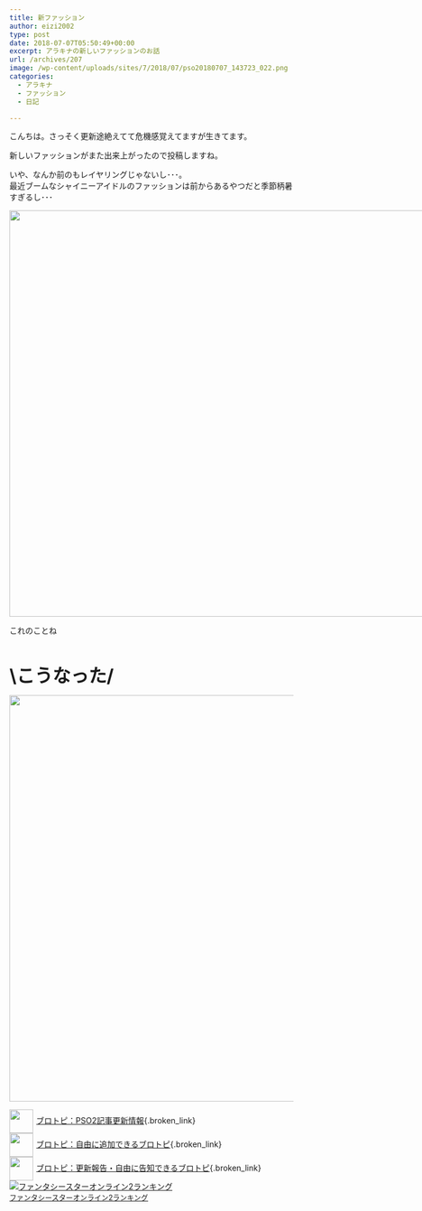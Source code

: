 ```yaml
---
title: 新ファッション
author: eizi2002
type: post
date: 2018-07-07T05:50:49+00:00
excerpt: アラキナの新しいファッションのお話
url: /archives/207
image: /wp-content/uploads/sites/7/2018/07/pso20180707_143723_022.png
categories:
  - アラキナ
  - ファッション
  - 日記

---
```

こんちは。さっそく更新途絶えてて危機感覚えてますが生きてます。

新しいファッションがまた出来上がったので投稿しますね。

いや、なんか前のもレイヤリングじゃないし･･･。  
最近ブームなシャイニーアイドルのファッションは前からあるやつだと季節柄暑すぎるし･･･

<div id="attachment_256" style="width: 1290px" class="wp-caption alignnone">
  <a href="http://inubousaki-ikkai.kir.jp/eizi2002/pso/wp-content/uploads/sites/7/2018/07/pso20180625_220411_000.png" rel="lightbox[207]"><img aria-describedby="caption-attachment-256" loading="lazy" class="wp-image-256 size-full" src="http://inubousaki-ikkai.kir.jp/eizi2002/pso/wp-content/uploads/sites/7/2018/07/pso20180625_220411_000.png" alt="" width="1280" height="720" srcset="http://inubousaki-ikkai.kir.jp/eizi2002/pso/wp-content/uploads/sites/7/2018/07/pso20180625_220411_000.png 1280w, http://inubousaki-ikkai.kir.jp/eizi2002/pso/wp-content/uploads/sites/7/2018/07/pso20180625_220411_000-300x169.png 300w, http://inubousaki-ikkai.kir.jp/eizi2002/pso/wp-content/uploads/sites/7/2018/07/pso20180625_220411_000-768x432.png 768w, http://inubousaki-ikkai.kir.jp/eizi2002/pso/wp-content/uploads/sites/7/2018/07/pso20180625_220411_000-1024x576.png 1024w" sizes="(max-width: 1280px) 100vw, 1280px" /></a>
  
  <p id="caption-attachment-256" class="wp-caption-text">
    これのことね
  </p>
</div>

&nbsp;

<span style="font-size: 24pt;"><strong>\こうなった/</strong></span>

<a href="http://inubousaki-ikkai.kir.jp/eizi2002/pso/wp-content/uploads/sites/7/2018/07/pso20180707_143723_022.png" rel="lightbox[207]"><img loading="lazy" class="alignnone size-full wp-image-209" src="http://inubousaki-ikkai.kir.jp/eizi2002/pso/wp-content/uploads/sites/7/2018/07/pso20180707_143723_022.png" alt="" width="1280" height="720" srcset="http://inubousaki-ikkai.kir.jp/eizi2002/pso/wp-content/uploads/sites/7/2018/07/pso20180707_143723_022.png 1280w, http://inubousaki-ikkai.kir.jp/eizi2002/pso/wp-content/uploads/sites/7/2018/07/pso20180707_143723_022-300x169.png 300w, http://inubousaki-ikkai.kir.jp/eizi2002/pso/wp-content/uploads/sites/7/2018/07/pso20180707_143723_022-768x432.png 768w, http://inubousaki-ikkai.kir.jp/eizi2002/pso/wp-content/uploads/sites/7/2018/07/pso20180707_143723_022-1024x576.png 1024w" sizes="(max-width: 1280px) 100vw, 1280px" /></a>

[<img style="width: 3em !important; height: 3em !important; vertical-align: middle; margin-right: .4em;" src="https://blogcircle.jp/thumb/commu/163/1" />ブロトピ：PSO2記事更新情報][1]{.broken_link}  
[<img style="width: 3em !important; height: 3em !important; vertical-align: middle; margin-right: .4em;" src="https://blogcircle.jp/thumb/commu/583/3" />ブロトピ：自由に追加できるブロトピ][2]{.broken_link}  
[<img style="width: 3em !important; height: 3em !important; vertical-align: middle; margin-right: .4em;" src="https://blogcircle.jp/thumb/commu/677/2" />ブロトピ：更新報告・自由に告知できるブロトピ][3]{.broken_link}  
<a href="//blog.with2.net/link/?1901224:2510" target="_blank" rel="noopener"><img title="ファンタシースターオンライン2ランキング" src="https://blog.with2.net/img/banner/c/banner_1/br_c_2510_1.gif" /></a>  
<a style="font-size: 0.9em;" href="//blog.with2.net/link/?1901224:2510" target="_blank" rel="noopener">ファンタシースターオンライン2ランキング</a>

 [1]: https://blogcircle.jp/commu/163/topic/2
 [2]: https://blogcircle.jp/commu/583/topic/6
 [3]: https://blogcircle.jp/commu/677/topic/3